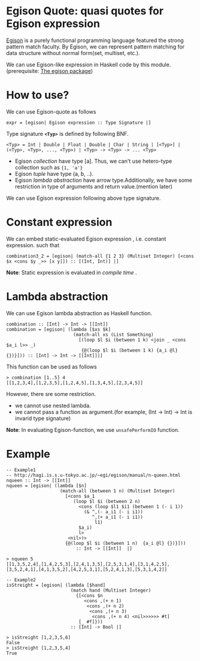 Egison Quote: quasi quotes for Egison expression
===========================

[Egison](http://hagi.is.s.u-tokyo.ac.jp/~egi/egison/index.html) is a purely functional programming language featured the strong pattern match faculty.
By Egison, we can represent pattern matching for data structure without normal form(set, multiset, etc.).

We can use Egison-like expression in Haskell code by this module.
(prerequisite: [The egison package](http://hackage.haskell.org/package/egison))

How to use?
===========================

We can use Egison-quote as follows

    expr = [egison| Egison expression :: Type Signature |]

Type signature **`<Typ>`** is defined by following BNF.

    <Typ> = Int | Double | Float | Double | Char | String | [<Typ>] | (<Typ>, <Typ>, ..., <Typ>) | <Typ> -> <Typ> -> ... <Typ>

* Egison *collection* have type [a].
Thus, we can't use hetero-type collection such as `{1, 'a'}`
* Egison *tuple* have type (a, b, ..).
* Egison *lambda abstraction* have arrow type.Additionally, we have some restriction in type of arguments and return value.(mention later)

We can use Egison expression following above type signature. 

Constant expression
===========================

We can embed static-evaluated Egison expression , i.e. constant expression.
such that

    combination3_2 = [egison| (match-all {1 2 3} (Multiset Integer) [<cons $x <cons $y _>> [x y]]) :: [(Int, Int)] |]

**Note**: Static expression is evaluated in *compile time* .

Lambda abstraction
===========================

We can use Egison lambda abstraction as Haskell function.

    combination :: [Int] -> Int -> [[Int]]
    combination = [egison| (lambda [$xs $k]
                             (match-all xs (List Something)
                               [(loop $l $i (between 1 k) <join _ <cons $a_i l>> _)
                                {@(loop $l $i (between 1 k) {a_i @l} {})}])) :: [Int] -> Int -> [[Int]]|]

This function can be used as follows

    > combination [1..5] 4
    [[1,2,3,4],[1,2,3,5],[1,2,4,5],[1,3,4,5],[2,3,4,5]]

However, there sre some restriction.

 * we cannot use nested lambda.
 * we cannot pass a function as argument.(for example, (Int -> Int) -> Int is invarid type signature)

**Note**: In evaluating Egison-function, we use `unsafePerformIO` function.

Example
===========================

    -- Example1
    -- http://hagi.is.s.u-tokyo.ac.jp/~egi/egison/manual/n-queen.html
    nqueen :: Int -> [[Int]]
    nqueen = [egison| (lambda [$n]
                        (match-all (between 1 n) (Multiset Integer)
                          [<cons $a_1
                             (loop $l $i (between 2 n)
                               <cons (loop $l1 $i1 (between 1 (- i 1))
                                 (& ^,(- a_i1 (- i i1))
                                    ^,(+ a_i1 (- i i1))
                                     l1)
                               $a_i)
                               l>
                           <nil>)>
                          {@(loop $l $i (between 1 n)  {a_i @l} {})}]))
                              :: Int -> [[Int]]  |]

    > nqueen 5
    [[1,3,5,2,4],[1,4,2,5,3],[2,4,1,3,5],[2,5,3,1,4],[3,1,4,2,5],[3,5,2,4,1],[4,1,3,5,2],[4,2,5,3,1],[5,2,4,1,3],[5,3,1,4,2]]

    -- Example2
    isStreight = [egison| (lambda [$hand]
                            (match hand (Multiset Integer)
                              {[<cons $n
                                 <cons ,(+ n 1)
                                  <cons ,(+ n 2)
                                   <cons ,(+ n 3)
                                    <cons ,(+ n 4) <nil>>>>>> #t]
                               [_ #f]}))
                            :: [Int] -> Bool |]

    > isStreight [1,2,3,5,6]
    False
    > isStreight [1,2,3,5,4]
    True